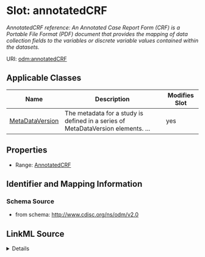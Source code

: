# Slot: annotatedCRF


_AnnotatedCRF reference: An Annotated Case Report Form (CRF) is a Portable File Format (PDF) document that provides the mapping of data collection fields to the variables or discrete variable values contained within the datasets._



URI: [odm:annotatedCRF](http://www.cdisc.org/ns/odm/v2.0/annotatedCRF)



<!-- no inheritance hierarchy -->




## Applicable Classes

| Name | Description | Modifies Slot |
| --- | --- | --- |
[MetaDataVersion](MetaDataVersion.md) | The metadata for a study is defined in a series of MetaDataVersion elements. ... |  yes  |







## Properties

* Range: [AnnotatedCRF](AnnotatedCRF.md)





## Identifier and Mapping Information







### Schema Source


* from schema: http://www.cdisc.org/ns/odm/v2.0




## LinkML Source

<details>
```yaml
name: annotatedCRF
description: 'AnnotatedCRF reference: An Annotated Case Report Form (CRF) is a Portable
  File Format (PDF) document that provides the mapping of data collection fields to
  the variables or discrete variable values contained within the datasets.'
from_schema: http://www.cdisc.org/ns/odm/v2.0
rank: 1000
alias: annotatedCRF
domain_of:
- MetaDataVersion
range: AnnotatedCRF

```
</details>